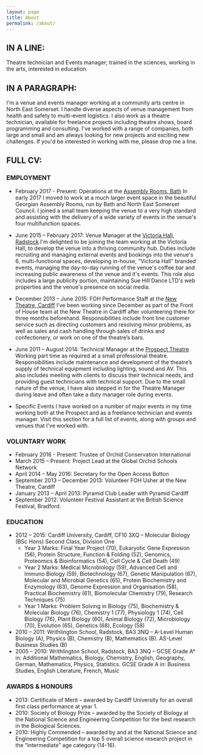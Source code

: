 ```yaml
---
layout: page
title: About
permalink: /about/
---
```


## IN A LINE:

Theatre technician and Events manager; trained in the sciences, working in the arts, interested in education.

## IN A PARAGRAPH:

I'm a venue and events manager working at a community arts centre in North East Somerset. I handle diverse aspects of venue management from health and safety to multi-event logistics. I also work as a theatre technician, available for freelance projects including theatre shows, board programming and consulting. I've worked with a range of companies, both large and small and am always looking for new projects and exciting new challenges. If you'd be interested in working with me, please drop me a line.

## FULL CV:

### EMPLOYMENT

- February 2017 - Present: Operations at the [Assembly Rooms, Bath](https://www.bathvenues.co.uk/venues/assembly-rooms "Bath Assembly Rooms")
In early 2017 I moved to work at a much larger event space in the beautiful Georgian Assembly Rooms, run by Bath and North East Somerset Council. I joined a small team keeping the venue to a very high standard and assisting with the delivery of a wide variety of events in the venue's four multifunction spaces.

- June 2015 – February 2017: Venue Manager at the [Victoria Hall, Radstock](http://www.victoriahallradstock.co.uk "Victoria Hall")
I'm delighted to be joining the team working at the Victoria Hall, to develop the venue into a thriving community hub. Duties include recruiting and managing external events and bookings into the venue's 6, multi-functional spaces, developing in-house, "Victoria Hall" branded events, managing the day-to-day running of the venue's coffee bar and increasing public awareness of the venue and it's events. This role also includes a large publicity portion, maintaining Sue Hill Dance LTD's web properties and the venue's presence on social media.

- December 2013 – June 2015: FOH Performance Staff at the [New Theatre, Cardiff](http://newtheatrecardiff.co.uk "New Theatre")
I’ve been working since December as part of the Front of House team at the New Theatre in Cardiff after volunteering there for three months beforehand. Responsibilities include front line customer service such as directing customers and resolving minor problems, as well as sales and cash handling through sales of drinks and confectionery, or work on one of the theatre’s bars.

- June 2011 – August 2014: Technical Manager at the [Prospect Theatre](http://www.writhlington.org.uk/extra-curricular/dragonfly-theatre/ "Not-so-prospect prospect theatre")
Working part time as required at a small professional theatre. Responsibilities include maintenance and development of the theatre’s supply of technical equipment including lighting, sound and AV. This also includes meeting with clients to discuss their technical needs, and providing guest technicians with technical support. Due to the small nature of the venue, I have also stepped in for the Theatre Manager during leave and often take a duty manager role during events.

- Specific Events
I have worked on a number of major events in my time working both at the Prospect and as a freelance technician and events manager. Visit this section for a full list of events, along with groups and venues that I've worked with.

### VOLUNTARY WORK

- February 2016 - Present: Trustee of Orchid Conservation International
- March 2015 – Present: Project Lead at the Global Orchid Schools Network
- April 2014 – May 2016: Secretary for the Open Access Button
- September 2013 – December 2013: Volunteer FOH Usher at the New Theatre, Cardiff
- January 2013 – April 2013: Pyramid Club Leader with Pyramid Cardiff
- September 2012: Volunteer Festival Assistant at the British Science Festival, Bradford.

### EDUCATION

- 2012 – 2015: Cardiff University, Cardiff, CF10 3XQ – Molecular Biology (BSc Hons) Second Class, Division One
	- Year 3 Marks: Final Year Project (70), Eukaryotic Gene Expression (56), Protein Structure, Function & Folding (52), Genomics, Proteomics & Bioinformatics (54), Cell Cycle & Cell Death (49)
	- Year 2 Marks: Medical Microbiology (59), Advanced Cell and Immuno Biology (59), Biotechnology (67), Genetic Manipulation (67), Molecular and Microbial Genetics (65), Protein Biochemistry and Enzymology (63), Genome Expression and Organisation (58), Practical Biochemistry (61), Biomolecular Chemistry (79), Research Techniques  (75)
	- Year 1 Marks: Problem Solving in Biology (75), Biochemistry & Molecular Biology (76), Chemistry 1 (77), Physiology 1 (74), Cell Biology (76), Plant Biology (60), Animal Biology (72), Microbiology (70), Evolution (65), Genetics (68), Ecology (58)
- 2010 – 2011: Writhlington School, Radstock, BA3 3NQ – A-Level Human Biology (A), Physics (B), Chemistry (B), Mathematics (B). AS-Level Business Studies (B)
- 2005 – 2010: Writhlington School, Radstock, BA3 3NQ – GCSE Grade A\* in: Additional Mathematics, Biology, Chemistry, English, Geography, German, Mathematics, Physics, Statistics. GCSE Grade A in: Business Studies, English Literature, French, Music

### AWARDS & HONOURS

- 2013: Certificate of Merit – awarded by Cardiff University for an overall first class performance at year 1.
- 2010: Society of Biology Prize – awarded by the Society of Biology at the National Science and Engineering Competition for the best research in the Biological Sciences.
- 2010: Highly Commended – awarded by and at the National Science and Engineering Competition for a top 5 overall science research project in the “intermediate” age category (14-16).
